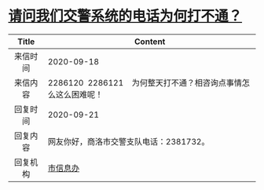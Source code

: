 # <a href="http://www.shangluo.gov.cn/zmhd/ldxxxx.jsp?urltype=leadermail.LeaderMailContentUrl&wbtreeid=1112&leadermailid=6469">请问我们交警系统的电话为何打不通？</a>
| Title |                      Content                       |
|:-----:|----------------------------------------------------|
| 来信时间  | 2020-09-18                                         |
| 来信内容  | 2286120  2286121    为何整天打不通？相咨询点事情怎么这么困难呢！         |
| 回复时间  | 2020-09-21                                         |
| 回复内容  | 网友你好，商洛市交警支队电话：2381732。                            |
| 回复机构  | <a href="../../category/agencies/市信息办.md">市信息办</a> |